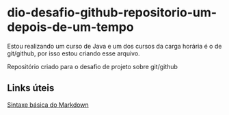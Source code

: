 # dio-desafio-github-repositorio-um-depois-de-um-tempo

Estou realizando um curso de Java e um dos cursos da carga horária é o de git/github, por isso estou criando esse arquivo.

Repositório criado para o desafio de projeto sobre git/github

## Links úteis
[Sintaxe básica do Markdown](https://www.markdownguide.org/)
